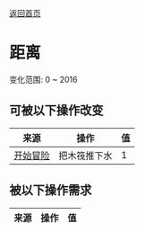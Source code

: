 [返回首页](index.md)  
# 距离  
变化范围: 0 ~ 2016  
## 可被以下操作改变  
来源  |  操作  |  值  
----  |  ----  |  ----  
[开始冒险](Start_Raft.md)  |  把木筏推下水  |  1  
## 被以下操作需求  
来源  |  操作  |  值  
----  |  ----  |  ----  
